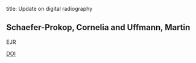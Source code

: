 title: Update on digital radiography

## Schaefer-Prokop, Cornelia and Uffmann, Martin
EJR

<a href="https://doi.org/10.1016/j.ejrad.2009.05.056">DOI</a>
